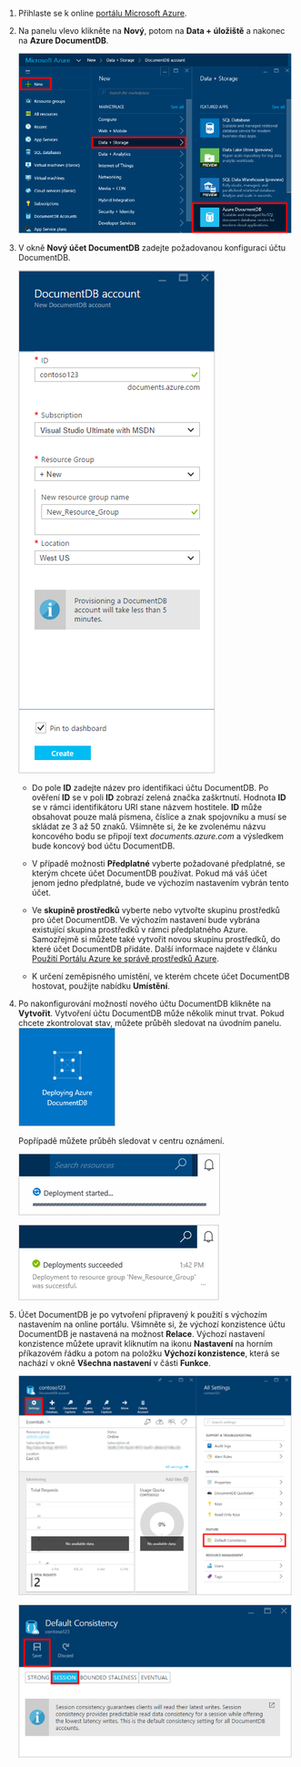 1.  Přihlaste se k online [portálu Microsoft Azure](https://portal.azure.com/).
2.  Na panelu vlevo klikněte na **Nový**, potom na **Data + úložiště** a nakonec na **Azure DocumentDB**.

    ![Snímek obrazovky portálu Azure při vytváření databáze, zvýrazněné tlačítko Nový, v okně Vytvořit možnost Data + úložiště a v okně Data + úložiště možnost Azure DocumentDB](./media/documentdb-create-dbaccount/create-nosql-db-databases-json-tutorial-1.png)  

3. V okně **Nový účet DocumentDB** zadejte požadovanou konfiguraci účtu DocumentDB.

    ![Snímek obrazovky s oknem Nový DocumentDB](./media/documentdb-create-dbaccount/create-nosql-db-databases-json-tutorial-2.png)


    - Do pole **ID** zadejte název pro identifikaci účtu DocumentDB.  Po ověření **ID** se v poli **ID** zobrazí zelená značka zaškrtnutí. Hodnota **ID** se v rámci identifikátoru URI stane názvem hostitele. **ID** může obsahovat pouze malá písmena, číslice a znak spojovníku a musí se skládat ze 3 až 50 znaků. Všimněte si, že ke zvolenému názvu koncového bodu se připojí text *documents.azure.com* a výsledkem bude koncový bod účtu DocumentDB.

    - V případě možnosti **Předplatné** vyberte požadované předplatné, se kterým chcete účet DocumentDB používat. Pokud má váš účet jenom jedno předplatné, bude ve výchozím nastavením vybrán tento účet.

    - Ve **skupině prostředků** vyberte nebo vytvořte skupinu prostředků pro účet DocumentDB.  Ve výchozím nastavení bude vybrána existující skupina prostředků v rámci předplatného Azure.  Samozřejmě si můžete také vytvořit novou skupinu prostředků, do které účet DocumentDB přidáte. Další informace najdete v článku [Použití Portálu Azure ke správě prostředků Azure](resource-group-portal.md).

    - K určení zeměpisného umístění, ve kterém chcete účet DocumentDB hostovat, použijte nabídku **Umístění**.   

4.  Po nakonfigurování možností nového účtu DocumentDB klikněte na **Vytvořit**.  Vytvoření účtu DocumentDB může několik minut trvat.  Pokud chcete zkontrolovat stav, můžete průběh sledovat na úvodním panelu.  
    ![Snímek obrazovky s dlaždicí Vytváření na úvodním panelu – Online tvůrce databází](./media/documentdb-create-dbaccount/create-nosql-db-databases-json-tutorial-3.png)  

    Popřípadě můžete průběh sledovat v centru oznámení.  

    ![Rychlé vytváření databází – snímek obrazovky s centrem oznámení, na kterém je vidět vytváření účtu DocumentDB](./media/documentdb-create-dbaccount/create-nosql-db-databases-json-tutorial-4.png)  

    ![Snímek obrazovky s centrem oznámení, na kterém je vidět úspěšné vytvoření účtu DocumentDB a jeho nasazení do skupiny prostředků – oznámení Online tvůrce databází](./media/documentdb-create-dbaccount/create-nosql-db-databases-json-tutorial-5.png)

5.  Účet DocumentDB je po vytvoření připravený k použití s výchozím nastavením na online portálu. Všimněte si, že výchozí konzistence účtu DocumentDB je nastavená na možnost **Relace**.  Výchozí nastavení konzistence můžete upravit kliknutím na ikonu **Nastavení** na horním příkazovém řádku a potom na položku **Výchozí konzistence**, která se nachází v okně **Všechna nastavení** v části **Funkce**.

    ![Snímek obrazovky okna Skupina prostředků – začátek vývoje aplikace](./media/documentdb-create-dbaccount/create-nosql-db-databases-json-tutorial-6.png)  

    ![Snímek obrazovky okna Úroveň konzistence – konzistence relace](./media/documentdb-create-dbaccount/create-nosql-db-databases-json-tutorial-7.png)  

[Postup: Vytvoření účtu DocumentDB]: #Howto
[Další kroky]: #NextSteps
[documentdb-manage]:../articles/documentdb/documentdb-manage.md



<!--HONumber=Jun16_HO2-->


